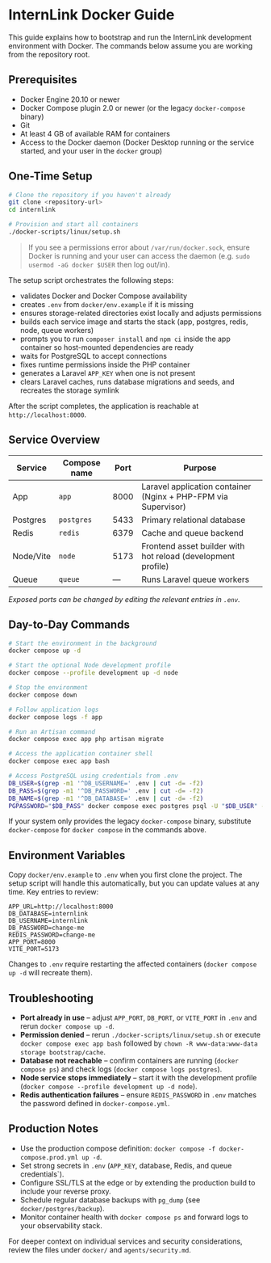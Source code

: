 # InternLink Docker Guide

This guide explains how to bootstrap and run the InternLink development environment with Docker. The commands below assume you are working from the repository root.

## Prerequisites
- Docker Engine 20.10 or newer
- Docker Compose plugin 2.0 or newer (or the legacy `docker-compose` binary)
- Git
- At least 4 GB of available RAM for containers
- Access to the Docker daemon (Docker Desktop running or the service started, and your user in the `docker` group)

## One-Time Setup
```bash
# Clone the repository if you haven't already
git clone <repository-url>
cd internlink

# Provision and start all containers
./docker-scripts/linux/setup.sh
```

> If you see a permissions error about `/var/run/docker.sock`, ensure Docker is running and your user can access the daemon (e.g. `sudo usermod -aG docker $USER` then log out/in).

The setup script orchestrates the following steps:
- validates Docker and Docker Compose availability
- creates `.env` from `docker/env.example` if it is missing
- ensures storage-related directories exist locally and adjusts permissions
- builds each service image and starts the stack (app, postgres, redis, node, queue workers)
- prompts you to run `composer install` and `npm ci` inside the app container so host-mounted dependencies are ready
- waits for PostgreSQL to accept connections
- fixes runtime permissions inside the PHP container
- generates a Laravel `APP_KEY` when one is not present
- clears Laravel caches, runs database migrations and seeds, and recreates the storage symlink

After the script completes, the application is reachable at `http://localhost:8000`.

## Service Overview
| Service   | Compose name | Port | Purpose |
|-----------|--------------|------|---------|
| App       | `app`        | 8000 | Laravel application container (Nginx + PHP-FPM via Supervisor) |
| Postgres  | `postgres`   | 5433 | Primary relational database |
| Redis     | `redis`      | 6379 | Cache and queue backend |
| Node/Vite | `node`       | 5173 | Frontend asset builder with hot reload (development profile) |
| Queue     | `queue`      | —    | Runs Laravel queue workers |

_Exposed ports can be changed by editing the relevant entries in `.env`._

## Day-to-Day Commands
```bash
# Start the environment in the background
docker compose up -d

# Start the optional Node development profile
docker compose --profile development up -d node

# Stop the environment
docker compose down

# Follow application logs
docker compose logs -f app

# Run an Artisan command
docker compose exec app php artisan migrate

# Access the application container shell
docker compose exec app bash

# Access PostgreSQL using credentials from .env
DB_USER=$(grep -m1 '^DB_USERNAME=' .env | cut -d= -f2)
DB_PASS=$(grep -m1 '^DB_PASSWORD=' .env | cut -d= -f2)
DB_NAME=$(grep -m1 '^DB_DATABASE=' .env | cut -d= -f2)
PGPASSWORD="$DB_PASS" docker compose exec postgres psql -U "$DB_USER" -d "$DB_NAME"
```

If your system only provides the legacy `docker-compose` binary, substitute `docker-compose` for `docker compose` in the commands above.

## Environment Variables
Copy `docker/env.example` to `.env` when you first clone the project. The setup script will handle this automatically, but you can update values at any time. Key entries to review:

```env
APP_URL=http://localhost:8000
DB_DATABASE=internlink
DB_USERNAME=internlink
DB_PASSWORD=change-me
REDIS_PASSWORD=change-me
APP_PORT=8000
VITE_PORT=5173
```

Changes to `.env` require restarting the affected containers (`docker compose up -d` will recreate them).

## Troubleshooting
- **Port already in use** – adjust `APP_PORT`, `DB_PORT`, or `VITE_PORT` in `.env` and rerun `docker compose up -d`.
- **Permission denied** – rerun `./docker-scripts/linux/setup.sh` or execute `docker compose exec app bash` followed by `chown -R www-data:www-data storage bootstrap/cache`.
- **Database not reachable** – confirm containers are running (`docker compose ps`) and check logs (`docker compose logs postgres`).
- **Node service stops immediately** – start it with the development profile (`docker compose --profile development up -d node`).
- **Redis authentication failures** – ensure `REDIS_PASSWORD` in `.env` matches the password defined in `docker-compose.yml`.

## Production Notes
- Use the production compose definition: `docker compose -f docker-compose.prod.yml up -d`.
- Set strong secrets in `.env` (`APP_KEY`, database, Redis, and queue credentials`).
- Configure SSL/TLS at the edge or by extending the production build to include your reverse proxy.
- Schedule regular database backups with `pg_dump` (see `docker/postgres/backup`).
- Monitor container health with `docker compose ps` and forward logs to your observability stack.

For deeper context on individual services and security considerations, review the files under `docker/` and `agents/security.md`.
